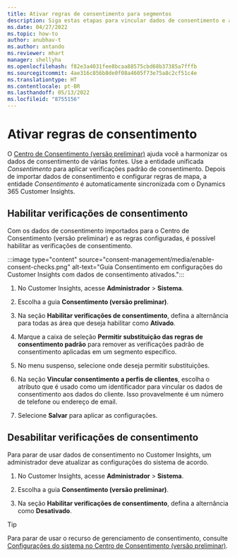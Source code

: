 ```yaml
---
title: Ativar regras de consentimento para segmentos
description: Siga estas etapas para vincular dados de consentimento e ativar verificações de consentimento no Dynamics 365 Customer Insights. Um administrador também pode desativar as verificações de consentimento.
ms.date: 04/27/2022
ms.topic: how-to
author: anubhav-t
ms.author: antando
ms.reviewer: mhart
manager: shellyha
ms.openlocfilehash: f82e3a4031fee8bcaa88575cbd68b37385a7fffb
ms.sourcegitcommit: 4ae316c856b8de0f08a4605f73e75a8c2cf51c4e
ms.translationtype: HT
ms.contentlocale: pt-BR
ms.lasthandoff: 05/13/2022
ms.locfileid: "8755156"
---
```

# <a name="activate-consent-rules"></a>Ativar regras de consentimento

O [Centro de Consentimento (versão preliminar)](consent-management/overview.md) ajuda você a harmonizar os dados de consentimento de várias fontes. Use a entidade unificada *Consentimento* para aplicar verificações padrão de consentimento. Depois de importar dados de consentimento e configurar regras de mapa, a entidade *Consentimento* é automaticamente sincronizada com o Dynamics 365 Customer Insights.

## <a name="enable-consent-checks"></a>Habilitar verificações de consentimento

Com os dados de consentimento importados para o Centro de Consentimento (versão preliminar) e as regras configuradas, é possível habilitar as verificações de consentimento. 

:::image type="content" source="consent-management/media/enable-consent-checks.png" alt-text="Guia Consentimento em configurações do Customer Insights com dados de consentimento ativados.":::

1. No Customer Insights, acesse **Administrador** > **Sistema**.

1. Escolha a guia **Consentimento (versão preliminar)**.

1. Na seção **Habilitar verificações de consentimento**, defina a alternância para todas as área que deseja habilitar como **Ativado**.

1. Marque a caixa de seleção **Permitir substituição das regras de consentimento padrão** para remover as verificações padrão de consentimento aplicadas em um segmento específico. 

1. No menu suspenso, selecione onde deseja permitir substituições.     

1. Na seção **Vincular consentimento a perfis de clientes**, escolha o atributo que é usado como um identificador para vincular os dados de consentimento aos dados do cliente. Isso provavelmente é um número de telefone ou endereço de email. 

1. Selecione **Salvar** para aplicar as configurações.

## <a name="disable-consent-checks"></a>Desabilitar verificações de consentimento

Para parar de usar dados de consentimento no Customer Insights, um administrador deve atualizar as configurações do sistema de acordo.

1. No Customer Insights, acesse **Administrador** > **Sistema**.

1. Escolha a guia **Consentimento (versão preliminar)**.

1. Na seção **Habilitar verificações de consentimento**, defina a alternância como **Desativado**.

> [!TIP]
> Para parar de usar o recurso de gerenciamento de consentimento, consulte [Configurações do sistema no Centro de Consentimento (versão preliminar)](consent-management/system-settings.md).
